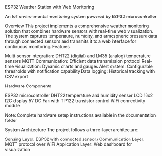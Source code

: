 
ESP32 Weather Station with Web Monitoring

An IoT environmental monitoring system powered by ESP32 microcontroller

Overview
This project implements a comprehensive weather monitoring solution that combines hardware sensors with real-time web visualization. The system captures temperature, humidity, and atmospheric pressure data through connected sensors and transmits it to a web interface for continuous monitoring.
Features

Multi-sensor integration: DHT22 (digital) and LM35 (analog) temperature sensors
MQTT Communication: Efficient data transmission protocol
Real-time visualization: Dynamic charts and gauges
Alert system: Configurable thresholds with notification capability
Data logging: Historical tracking with CSV export

Hardware Components

ESP32 microcontroller
DHT22 temperature and humidity sensor
LCD 16x2 I2C display
5V DC Fan with TIP122 transistor control
WiFi connectivity module


Note: Complete hardware setup instructions available in the documentation folder

System Architecture
The project follows a three-layer architecture:

Sensing Layer: ESP32 with connected sensors
Communication Layer: MQTT protocol over WiFi
Application Layer: Web dashboard for visualization
